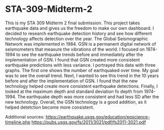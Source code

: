 # STA-309-Midterm-2
This is my STA 309 Midterm 2 final submission. This project takes earthquake data and gives us the freedom to make our own dashboard.
I decided to research earthquake detection history and see how different technology affects detection over the year. The Global Seismographic Network was implemented in 1984. GSN is a permanent digital network of seismometers that measure the vibrations of the world. I focused on 1974-1994 to see the earthquake trends before and immediately after the implementation of GSN. I found that GSN created more consistent earthquake predictions with less variance. 
I portrayed this data with three graphs. The first one shows the number of earthquaked over time. My goal was to see the overall trend. Next, I wanted to see this trend in the 10 years before and after the implementation of GSN. I found that the new technology helped create more consistent earthquake detections. Finally, I looked at the maximum depth and standard deviation fo depth from 1974-1994. The earthquake depth was more consistent and had less SD after the new technology.
Overall, the GSN technology is a good addition, as it helped detetction become more consistent. 

Additional sources:
https://earthquake.usgs.gov/education/eqscience-timeline.php
https://pubs.usgs.gov/fs/2011/3021/pdf/fs2011-3021.pdf
